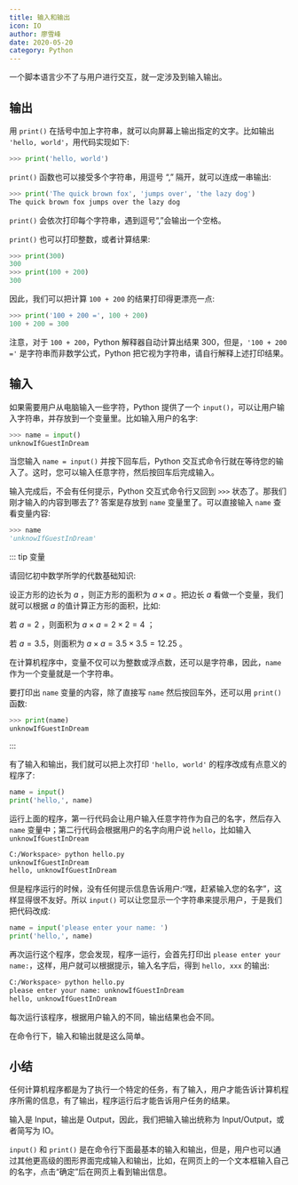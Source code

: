 ```yaml
---
title: 输入和输出
icon: IO
author: 廖雪峰
date: 2020-05-20
category: Python
---
```


一个脚本语言少不了与用户进行交互，就一定涉及到输入输出。

<!-- more -->

## 输出

用 `print()` 在括号中加上字符串，就可以向屏幕上输出指定的文字。比如输出 `'hello, world'`，用代码实现如下:

```py
>>> print('hello, world')
```

`print()` 函数也可以接受多个字符串，用逗号 “,” 隔开，就可以连成一串输出:

```py
>>> print('The quick brown fox', 'jumps over', 'the lazy dog')
The quick brown fox jumps over the lazy dog
```

`print()` 会依次打印每个字符串，遇到逗号“,”会输出一个空格。

`print()` 也可以打印整数，或者计算结果:

```py
>>> print(300)
300
>>> print(100 + 200)
300
```

因此，我们可以把计算 `100 + 200` 的结果打印得更漂亮一点:

```py
>>> print('100 + 200 =', 100 + 200)
100 + 200 = 300
```

注意，对于 `100 + 200`，Python 解释器自动计算出结果 300，但是，`'100 + 200 ='` 是字符串而非数学公式，Python 把它视为字符串，请自行解释上述打印结果。

## 输入

如果需要用户从电脑输入一些字符，Python 提供了一个 `input()`，可以让用户输入字符串，并存放到一个变量里。比如输入用户的名字:

```py
>>> name = input()
unknowIfGuestInDream
```

当您输入 `name = input()` 并按下回车后，Python 交互式命令行就在等待您的输入了。这时，您可以输入任意字符，然后按回车后完成输入。

输入完成后，不会有任何提示，Python 交互式命令行又回到 `>>>` 状态了。那我们刚才输入的内容到哪去了? 答案是存放到 `name` 变量里了。可以直接输入 `name` 查看变量内容:

```py
>>> name
'unknowIfGuestInDream'
```

::: tip 变量

请回忆初中数学所学的代数基础知识:

设正方形的边长为 $a$ ，则正方形的面积为 $a \times a$ 。把边长 $a$ 看做一个变量，我们就可以根据 $a$ 的值计算正方形的面积，比如:

若 $a = 2$ ，则面积为 $a \times a = 2 \times 2 = 4$ ；

若 $a = 3.5$，则面积为 $a \times a = 3.5 \times 3.5 = 12.25$ 。

在计算机程序中，变量不仅可以为整数或浮点数，还可以是字符串，因此，`name` 作为一个变量就是一个字符串。

要打印出 `name` 变量的内容，除了直接写 `name` 然后按回车外，还可以用 `print()` 函数:

```py
>>> print(name)
unknowIfGuestInDream
```

:::

有了输入和输出，我们就可以把上次打印 `'hello, world'` 的程序改成有点意义的程序了:

```py
name = input()
print('hello,', name)
```

运行上面的程序，第一行代码会让用户输入任意字符作为自己的名字，然后存入 `name` 变量中；第二行代码会根据用户的名字向用户说 `hello`，比如输入 `unknowIfGuestInDream`

```sh
C:/Workspace> python hello.py
unknowIfGuestInDream
hello, unknowIfGuestInDream
```

但是程序运行的时候，没有任何提示信息告诉用户:“嘿，赶紧输入您的名字”，这样显得很不友好。所以 `input()` 可以让您显示一个字符串来提示用户，于是我们把代码改成:

```py
name = input('please enter your name: ')
print('hello,', name)
```

再次运行这个程序，您会发现，程序一运行，会首先打印出 `please enter your name:`，这样，用户就可以根据提示，输入名字后，得到 `hello, xxx` 的输出:

```sh
C:/Workspace> python hello.py
please enter your name: unknowIfGuestInDream
hello, unknowIfGuestInDream
```

每次运行该程序，根据用户输入的不同，输出结果也会不同。

在命令行下，输入和输出就是这么简单。

## 小结

任何计算机程序都是为了执行一个特定的任务，有了输入，用户才能告诉计算机程序所需的信息，有了输出，程序运行后才能告诉用户任务的结果。

输入是 Input，输出是 Output，因此，我们把输入输出统称为 Input/Output，或者简写为 IO。

`input()` 和 `print()` 是在命令行下面最基本的输入和输出，但是，用户也可以通过其他更高级的图形界面完成输入和输出，比如，在网页上的一个文本框输入自己的名字，点击“确定”后在网页上看到输出信息。
